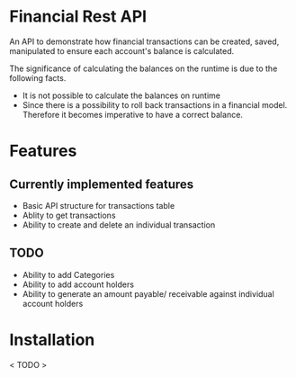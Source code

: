 # Financial Rest API
An API to demonstrate how financial transactions can be created, saved, manipulated to ensure each account's balance is calculated.

The significance of calculating the balances on the runtime is due to the following facts. 
- It is not possible to calculate the balances on runtime
- Since there is a possibility to roll back transactions in a financial model. Therefore it becomes imperative to have a correct balance.

# Features 
## Currently implemented features
- Basic API structure for transactions table
- Ablity to get transactions
- Ability to create and delete an individual transaction
## TODO 
- Ability to add Categories
- Ability to add account holders
- Ability to generate an amount payable/ receivable against individual account holders


# Installation
< TODO >
